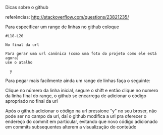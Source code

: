 Dicas sobre o github

referências: http://stackoverflow.com/questions/23821235/

Para especificar um range de linhas no github coloque

    #L18-L20

    No final da url

    Para gerar uma url canônica (como uma foto do projeto como ele está agora)
    use o atalho

      y

Para pegar mais facilmente ainda um range de linhas faça o
seguinte:

Clique no número da linha inicial, segure o shift e então
clique no numero da linha final do range, o github se encarrega de
adicionar o código apropriado no final da url

Após o github adicionar o código na url pressione "y" no seu
broser, não pode ser no campo da url, daí o github modifica a url
pra oferecer o endereço do commit em particular, evitando que
novo código adicionado em commits subsequentes alterem a
visualização do conteúdo
